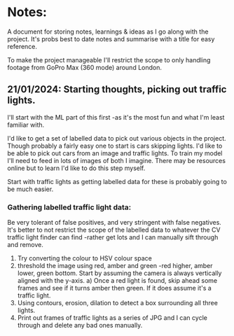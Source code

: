 # Notes:
A document for storing notes, learnings & ideas as I go along with the project. It's probs best to date notes and summarise with a title for easy reference.


To make the project manageable I'll restrict the scope to only handling footage from GoPro Max (360 mode) around London.


## 21/01/2024: Starting thoughts, picking out traffic lights.
I'll start with the ML part of this first -as it's the most fun and what I'm least familiar with.

I'd like to get a set of labelled data to pick out various objects in the project. Though probably a fairly easy one to start is cars skipping lights. I'd like to be able to pick out cars from an image and traffic lights. To train my model I'll need to feed in lots of images of both I imagine. There may be resources online but to learn I'd like to do this step myself.

Start with traffic lights as getting labelled data for these is probably going to be much easier.

### Gathering labelled traffic light data:
Be very tolerant of false positives, and very stringent with false negatives. It's better to not restrict the scope of the labelled data to whatever the CV traffic light finder can find -rather get lots and I can manually sift through and remove.

  1) Try converting the colour to HSV colour space
  2) threshold the image using red, amber and green -red higher, amber lower, green bottom. Start by assuming the camera is always vertically aligned with the y-axis.
    a) Once a red light is found, skip ahead some frames and see if it turns amber then green. If it does assume it's a traffic light.
  3) Using contours, erosion, dilation to detect a box surrounding all three lights.
  4) Print out frames of traffic lights as a series of JPG and I can cycle through and delete any bad ones manually.

